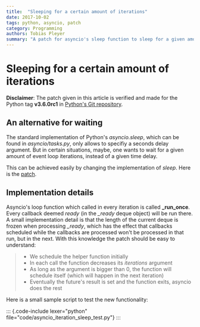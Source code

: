 ```yaml
---
title:  "Sleeping for a certain amount of iterations"
date: 2017-10-02
tags: python, asyncio, patch
category: Programming
authors: Tobias Pleyer
summary: "A patch for asyncio's sleep function to sleep for a given amount of iterations"
---
```


Sleeping for a certain amount of iterations
===========================================

**Disclaimer**: The patch given in this article is verified and made for
the Python tag **v3.6.0rc1** in [Python\'s Git
repository](https://github.com/python/cpython.git).

An alternative for waiting
--------------------------

The standard implementation of Python's *asyncio.sleep*, which can be
found in *asyncio/tasks.py*, only allows to specifiy a seconds delay
argument. But in certain situations, maybe, one wants to wait for a
given amount of event loop iterations, instead of a given time delay.

This can be achieved easily by changing the implementation of *sleep*.
Here is the [patch](../code/improved_asyncio_sleep.patch).

Implementation details
----------------------

Asyncio's loop function which called in every iteration is called
**\_run\_once**. Every callback deemed *ready* (in the *\_ready* deque
object) will be run there. A small implementation detail is that the
length of the current deque is frozen when processing *\_ready*, which
has the effect that callbacks scheduled while the callbacks are
processed won't be processed in that run, but in the next. With this
knowledge the patch should be easy to understand:

> -   We schedule the helper function initially
> -   In each call the function decreases its *iterations* argument
> -   As long as the argument is bigger than 0, the function will
>     schedule itself (which will happen in the next iteration)
> -   Eventually the future's result is set and the function exits,
>     asyncio does the rest

Here is a small sample script to test the new functionality:

::: {.code-include lexer="python" file="code/asyncio_iteration_sleep_test.py"}
:::